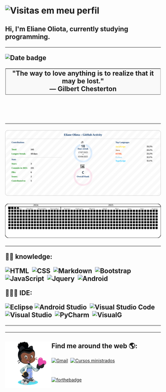 
# ![Visitas em meu perfil](https://komarev.com/ghpvc/?username=elianeoliota&color=ff00ff&label=Welcome+to+my+profile+you+are+visitor+nº:)

<h2 align="left"> 
  Hi, I'm Eliane Oliota, currently studying programming.
</p>
 



---

<!-- thought:start -->
<p><img src="https://img.shields.io/badge/03%2F08%2F2025-Zen--Thought-blue" alt="Date badge" /></p>

<table cellspacing="0" cellpadding="12" border="1" style="border-collapse:separate; border-spacing:0; border:1px solid #ccc; width:100%;">
  <tr>
    <td style="background:#f9f9f9; text-align:center;">
      &quot;The way to love anything is to realize that it may be lost.&quot;<br><strong>— Gilbert Chesterton</strong>
    </td>
  </tr>
</table>

<br><br>
<!-- thought:end -->

<!--
<img src="https://raw.githubusercontent.com/MicaelliMedeiros/micaellimedeiros/master/image/computer-illustration.png" min-width="400px" max-width="400px" width="400px" align="right" alt="Computador iuriCode">
-->

---



<!-- summary:start -->
<img src="img/svg/resume/resume_profile.svg" alt="GitHub Summary" />
<!-- updated: 2025-08-03 -->
<!-- summary:end -->

 
![Snake with border](https://raw.githubusercontent.com/ElianeOliota/ElianeOliota/refs/heads/main/img/svg/snake/snake_updated.svg)

---

<p align="left">
  ✍🏾 knowledge:
  
![HTML](https://img.shields.io/badge/-HTML-black?style=flat&logo=HTML5)&nbsp;
![CSS](https://img.shields.io/badge/-CSS-black?style=flat&logo=CSS3&logoColor=1572B6)&nbsp;
![Markdown](https://img.shields.io/badge/-Markdown-black?style=flat&logo=markdown)&nbsp;
![Bootstrap](https://img.shields.io/badge/-Bootstrap-black?style=flat&logo=bootstrap)&nbsp;
![JavaScript](https://img.shields.io/badge/-JavaScript-black?style=flat&logo=javascript)&nbsp;
![Jquery](https://img.shields.io/badge/-Jquery-black?style=flat&logo=jquery)&nbsp;
![Android](https://img.shields.io/badge/-Android%20java-black?style=flat&logo=Android&logoColor=green)&nbsp;
</p>

<p align="left">
  👩🏾‍💻 IDE: 
  
![Eclipse](https://img.shields.io/badge/-Eclipse-black?style=flat&logo=eclipse-ide&logoColor=orange)
![Android Studio](https://img.shields.io/badge/-Android%20Studio-black?style=flat&logo=Android+Studio&logoColor=green)&nbsp;
![Visual Studio Code](https://img.shields.io/badge/-Visual%20Studio%20Code-black?style=flat&logo=visual-studio-code&logoColor=007ACC)&nbsp;
![Visual Studio](https://img.shields.io/badge/-Visual%20Studio-black?style=flat&logo=visual-studio&logoColor=purple)&nbsp;
![PyCharm](https://img.shields.io/badge/-Pycharm-black?style=flat&logo=Pycharm&logoColor=blue)&nbsp;
![VisualG](https://img.shields.io/badge/-VisualG-black?style=flat&logo=v&logoColor=a66321)&nbsp;
</p>

---

<!-- ![ElianeOliota's GitHub stats](https://github-readme-stats.vercel.app/api?username=elianeoliota&show_icons=true&theme=dark) -->




<!--

<table>
<tbody style="text-align:center">
<tr>
<td>
 
![ElianeOliota's GitHub stats](https://github-readme-stats.vercel.app/api?username=elianeoliota&show_icons=true&theme=vue) 
 
</td>
<td>
 
![Top Langs](https://github-readme-stats.vercel.app/api/top-langs/?username=elianeoliota&layout=compact&theme=vue)   


 
</td>
<td>

![GitHub Streak](https://github-readme-streak-stats.herokuapp.com/?user=elianeoliota&theme=vue) 

</td>
</tr>

</tbody>
</table>


---

![Snake animation](https://raw.githubusercontent.com/ElianeOliota/pipeline-github/output/github-contribution-grid-snake.svg)
-->
---

## Find me around the web 🌎: <img align="left" width="150" height="150" src="/img/eliane_git.gif?raw=true"> 

 
 
  [![Gmail](https://img.shields.io/badge/-Email-purple?style=flat&logo=gmail&logoColor=white)](https://mail.google.com/mail/?view=cm&fs=1&to=elianeholiota@gmail.com&su=Contato%20-%20via%20perfil%20do%20github&body=Ol%C3%A1%20Eliane%20Tudo%20bem?)&nbsp;
[![Cursos ministrados](https://img.shields.io/badge/-Linkedin-blue?style=flat&logo=linkedin&logoColor=white)](https://www.linkedin.com/in/eliane-oliota-166799190/)&nbsp;

  <br>


 [![forthebadge](https://forthebadge.com/images/badges/built-with-love.svg)](https://github.com/ElianeOliota)


